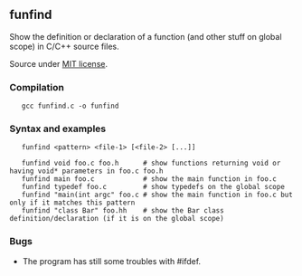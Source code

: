 ## funfind
Show the definition or declaration of a function (and other stuff on global scope) in C/C++ source files.

Source under [MIT license](./LICENSE).

### Compilation
```
   gcc funfind.c -o funfind
```

### Syntax and examples

```
   funfind <pattern> <file-1> [<file-2> [...]]

   funfind void foo.c foo.h      # show functions returning void or having void* parameters in foo.c foo.h
   funfind main foo.c            # show the main function in foo.c
   funfind typedef foo.c         # show typedefs on the global scope
   funfind "main(int argc" foo.c # show the main function in foo.c but only if it matches this pattern
   funfind "class Bar" foo.hh    # show the Bar class definition/declaration (if it is on the global scope)
```

### Bugs
 * The program has still some troubles with \#ifdef.
